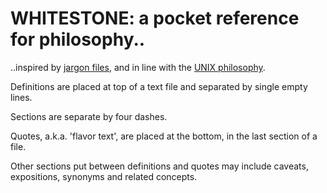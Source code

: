# WHITESTONE: a pocket reference for philosophy..

 ..inspired by [jargon files](https://en.wikipedia.org/wiki/Jargon_File), and in line with the [UNIX philosophy](https://en.wikipedia.org/wiki/Unix_philosophy).

Definitions are placed at top of a text file and separated by single empty lines.

Sections are separate by four dashes.

Quotes, a.k.a. 'flavor text', are placed at the bottom, in the last section of a file.

Other sections put between definitions and quotes may include caveats, expositions, synonyms and related concepts.

